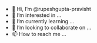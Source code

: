 - 👋 Hi, I’m @rupeshgupta-pravisht
- 👀 I’m interested in ...
- 🌱 I’m currently learning ...
- 💞️ I’m looking to collaborate on ...
- 📫 How to reach me ...

<!---
rupeshgupta-pravisht/rupeshgupta-pravisht is a ✨ special ✨ repository because its `README.md` (this file) appears on your GitHub profile.
You can click the Preview link to take a look at your changes.
--->
